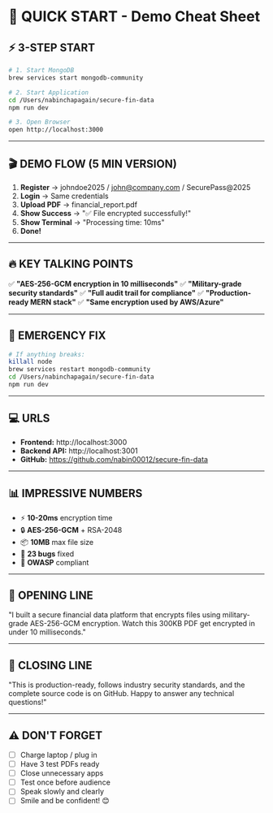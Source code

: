 # 🚀 QUICK START - Demo Cheat Sheet

## ⚡ 3-STEP START

```bash
# 1. Start MongoDB
brew services start mongodb-community

# 2. Start Application
cd /Users/nabinchapagain/secure-fin-data
npm run dev

# 3. Open Browser
open http://localhost:3000
```

---

## 🎬 DEMO FLOW (5 MIN VERSION)

1. **Register** → johndoe2025 / john@company.com / SecurePass@2025
2. **Login** → Same credentials
3. **Upload PDF** → financial_report.pdf
4. **Show Success** → "✅ File encrypted successfully!"
5. **Show Terminal** → "Processing time: 10ms"
6. **Done!**

---

## 🔥 KEY TALKING POINTS

✅ **"AES-256-GCM encryption in 10 milliseconds"**
✅ **"Military-grade security standards"**
✅ **"Full audit trail for compliance"**
✅ **"Production-ready MERN stack"**
✅ **"Same encryption used by AWS/Azure"**

---

## 🚨 EMERGENCY FIX

```bash
# If anything breaks:
killall node
brew services restart mongodb-community
cd /Users/nabinchapagain/secure-fin-data
npm run dev
```

---

## 💻 URLS

- **Frontend:** http://localhost:3000
- **Backend API:** http://localhost:3001
- **GitHub:** https://github.com/nabin00012/secure-fin-data

---

## 📊 IMPRESSIVE NUMBERS

- ⚡ **10-20ms** encryption time
- 🔒 **AES-256-GCM** + RSA-2048
- 📦 **10MB** max file size
- 🐛 **23 bugs** fixed
- 💯 **OWASP** compliant

---

## 🎤 OPENING LINE

"I built a secure financial data platform that encrypts files using military-grade AES-256-GCM encryption. Watch this 300KB PDF get encrypted in under 10 milliseconds."

---

## 🎯 CLOSING LINE

"This is production-ready, follows industry security standards, and the complete source code is on GitHub. Happy to answer any technical questions!"

---

## ⚠️ DON'T FORGET

- [ ] Charge laptop / plug in
- [ ] Have 3 test PDFs ready
- [ ] Close unnecessary apps
- [ ] Test once before audience
- [ ] Speak slowly and clearly
- [ ] Smile and be confident! 😊
